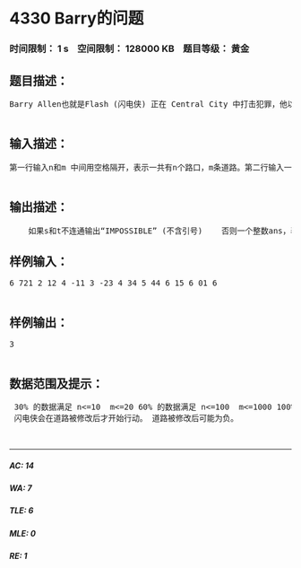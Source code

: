 # 4330 Barry的问题   
### 时间限制： 1 s&nbsp;&nbsp;&nbsp;&nbsp;空间限制： 128000 KB&nbsp;&nbsp;&nbsp;&nbsp;题目等级： 黄金  
## 题目描述：  

<pre>
Barry Allen也就是Flash (闪电侠) 正在 Central City 中打击犯罪，他以极快的速度在城市间穿梭。但是现在他遇到了一个问题，他所追捕的是一名具有超能力的meta-human，这个人能够改变城市中道路的高度，将某一条路上升(下降) x米，这就使城市中的道路高度参差不齐，也阻碍了Barry前进的速度。现在Barry想要找出从s到t的一种行进路线，满足他跑的道路的最高的高度和最低的高度差距最小，以便他能更快地到达t。    每条道路的初始高度都相等。初始高度一定为正整数，x一定为整数。  

</pre>
  
  
## 输入描述：  

<pre>
第一行输入n和m 中间用空格隔开，表示一共有n个路口，m条道路。第二行输入一个h，表示所有道路的初始高度。接下来m行，输入u，v，x，中间用空格隔开，表示u路口到v路口中间有一条路。若x为正数表示这条路被上升了x米，反之则表示下降了x米，一条路可能不被修改。最后输入s和t，中间用空格隔开，表示起始路口和目标路口。  

</pre>
  
  
## 输出描述：  

<pre>
    如果s和t不连通输出“IMPOSSIBLE” (不含引号)    否则一个整数ans，表示找到的满足题目中要求的这一条行进路线中，最高道路和最低道路的高度的乘积的绝对值。
</pre>
  
  
## 样例输入：  

<pre>
6 721 2 12 4 -11 3 -23 4 34 5 44 6 15 6 01 6     

</pre>
  
  
## 样例输出：  

<pre>
3  

</pre>
  
  
## 数据范围及提示：  

<pre>
 30% 的数据满足 n<=10  m<=20 60% 的数据满足 n<=100  m<=1000 100% 的数据满足 n<=500  m<=5000  h<=10000  |x| <=1e4    
 闪电侠会在道路被修改后才开始行动。 道路被修改后可能为负。  
  

</pre>
  
  
***  

##### AC: 14  
##### WA: 7  
##### TLE: 6  
##### MLE: 0  
##### RE: 1  
